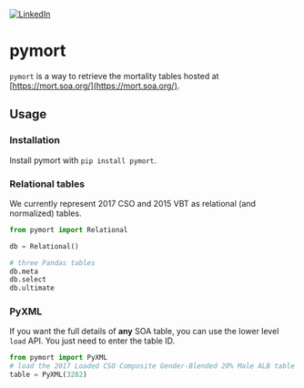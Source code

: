 [![LinkedIn](https://img.shields.io/badge/LinkedIn-0077B5?style=for-the-badge&logo=linkedin&logoColor=white)](https://www.linkedin.com/groups/13937070/)

# pymort

`pymort` is a way to retrieve the mortality tables hosted at [https://mort.soa.org/](https://mort.soa.org/).

## Usage

### Installation

Install pymort with `pip install pymort`.

### Relational tables

We currently represent 2017 CSO and 2015 VBT as relational (and normalized) tables.

```py
from pymort import Relational

db = Relational()

# three Pandas tables
db.meta
db.select
db.ultimate
```

### PyXML

If you want the full details of **any** SOA table, you can use the lower level `load` API. You just need to enter the table ID.

```py
from pymort import PyXML
# load the 2017 Loaded CSO Composite Gender-Blended 20% Male ALB table (tableId = 3282)
table = PyXML(3282)
```
